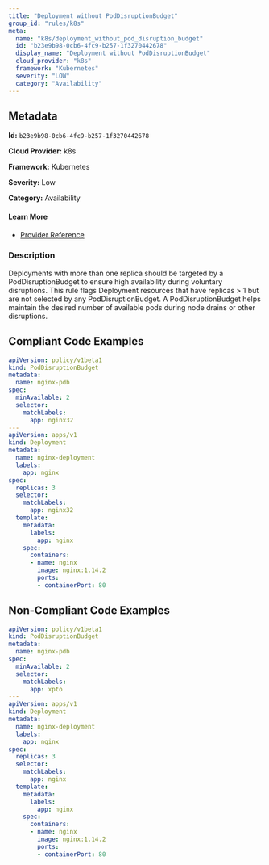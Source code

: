 ```yaml
---
title: "Deployment without PodDisruptionBudget"
group_id: "rules/k8s"
meta:
  name: "k8s/deployment_without_pod_disruption_budget"
  id: "b23e9b98-0cb6-4fc9-b257-1f3270442678"
  display_name: "Deployment without PodDisruptionBudget"
  cloud_provider: "k8s"
  framework: "Kubernetes"
  severity: "LOW"
  category: "Availability"
---
```

## Metadata

**Id:** `b23e9b98-0cb6-4fc9-b257-1f3270442678`

**Cloud Provider:** k8s

**Framework:** Kubernetes

**Severity:** Low

**Category:** Availability

#### Learn More

 - [Provider Reference](https://kubernetes.io/docs/tasks/run-application/configure-pdb/)

### Description

 Deployments with more than one replica should be targeted by a PodDisruptionBudget to ensure high availability during voluntary disruptions. This rule flags Deployment resources that have replicas > 1 but are not selected by any PodDisruptionBudget. A PodDisruptionBudget helps maintain the desired number of available pods during node drains or other disruptions.


## Compliant Code Examples
```yaml
apiVersion: policy/v1beta1
kind: PodDisruptionBudget
metadata:
  name: nginx-pdb
spec:
  minAvailable: 2
  selector:
    matchLabels:
      app: nginx32
---
apiVersion: apps/v1
kind: Deployment
metadata:
  name: nginx-deployment
  labels:
    app: nginx
spec:
  replicas: 3
  selector:
    matchLabels:
      app: nginx32
  template:
    metadata:
      labels:
        app: nginx
    spec:
      containers:
      - name: nginx
        image: nginx:1.14.2
        ports:
        - containerPort: 80

```
## Non-Compliant Code Examples
```yaml
apiVersion: policy/v1beta1
kind: PodDisruptionBudget
metadata:
  name: nginx-pdb
spec:
  minAvailable: 2
  selector:
    matchLabels:
      app: xpto
---
apiVersion: apps/v1
kind: Deployment
metadata:
  name: nginx-deployment
  labels:
    app: nginx
spec:
  replicas: 3
  selector:
    matchLabels:
      app: nginx
  template:
    metadata:
      labels:
        app: nginx
    spec:
      containers:
      - name: nginx
        image: nginx:1.14.2
        ports:
        - containerPort: 80

```